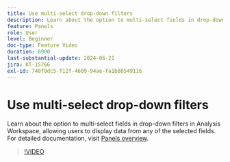 ```yaml
---
title: Use multi-select drop-down filters
description: Learn about the option to multi-select fields in drop-down filters in Analysis Workspace, allowing users to display data from any of the selected fields.
feature: Panels
role: User
level: Beginner
doc-type: Feature Video
duration: 6900
last-substantial-update: 2024-06-21
jira: KT-15766
exl-id: 740f0dc5-f12f-4609-94ae-fa1b80549116
---
```

# Use multi-select drop-down filters

Learn about the option to multi-select fields in drop-down filters in Analysis Workspace, allowing users to display data from any of the selected fields. For detailed documentation, visit [Panels overview](https://experienceleague.adobe.com/en/docs/analytics/analyze/analysis-workspace/panels/panels#static-drop-down-segments).

>[!VIDEO](https://video.tv.adobe.com/v/3430412/?learn=on)
